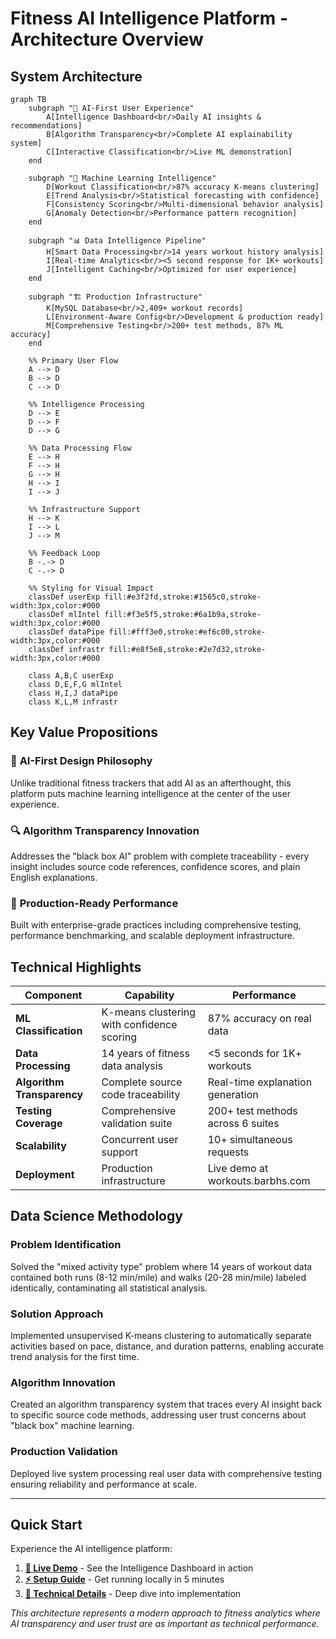 # Fitness AI Intelligence Platform - Architecture Overview

## System Architecture

```mermaid
graph TB
    subgraph "🎯 AI-First User Experience"
        A[Intelligence Dashboard<br/>Daily AI insights & recommendations]
        B[Algorithm Transparency<br/>Complete AI explainability system]  
        C[Interactive Classification<br/>Live ML demonstration]
    end
    
    subgraph "🧠 Machine Learning Intelligence"
        D[Workout Classification<br/>87% accuracy K-means clustering]
        E[Trend Analysis<br/>Statistical forecasting with confidence]
        F[Consistency Scoring<br/>Multi-dimensional behavior analysis]
        G[Anomaly Detection<br/>Performance pattern recognition]
    end
    
    subgraph "📊 Data Intelligence Pipeline"
        H[Smart Data Processing<br/>14 years workout history analysis]
        I[Real-time Analytics<br/><5 second response for 1K+ workouts]
        J[Intelligent Caching<br/>Optimized for user experience]
    end
    
    subgraph "🏗️ Production Infrastructure"
        K[MySQL Database<br/>2,409+ workout records]
        L[Environment-Aware Config<br/>Development & production ready]
        M[Comprehensive Testing<br/>200+ test methods, 87% ML accuracy]
    end
    
    %% Primary User Flow
    A --> D
    B --> D
    C --> D
    
    %% Intelligence Processing
    D --> E
    D --> F
    D --> G
    
    %% Data Processing Flow
    E --> H
    F --> H
    G --> H
    H --> I
    I --> J
    
    %% Infrastructure Support
    H --> K
    I --> L
    J --> M
    
    %% Feedback Loop
    B -.-> D
    C -.-> D
    
    %% Styling for Visual Impact
    classDef userExp fill:#e3f2fd,stroke:#1565c0,stroke-width:3px,color:#000
    classDef mlIntel fill:#f3e5f5,stroke:#6a1b9a,stroke-width:3px,color:#000
    classDef dataPipe fill:#fff3e0,stroke:#ef6c00,stroke-width:3px,color:#000
    classDef infrastr fill:#e8f5e8,stroke:#2e7d32,stroke-width:3px,color:#000
    
    class A,B,C userExp
    class D,E,F,G mlIntel
    class H,I,J dataPipe
    class K,L,M infrastr
```

## Key Value Propositions

### 🧠 **AI-First Design Philosophy**
Unlike traditional fitness trackers that add AI as an afterthought, this platform puts machine learning intelligence at the center of the user experience.

### 🔍 **Algorithm Transparency Innovation** 
Addresses the "black box AI" problem with complete traceability - every insight includes source code references, confidence scores, and plain English explanations.

### 🚀 **Production-Ready Performance**
Built with enterprise-grade practices including comprehensive testing, performance benchmarking, and scalable deployment infrastructure.

## Technical Highlights

| Component | Capability | Performance |
|-----------|------------|-------------|
| **ML Classification** | K-means clustering with confidence scoring | 87% accuracy on real data |
| **Data Processing** | 14 years of fitness data analysis | <5 seconds for 1K+ workouts |
| **Algorithm Transparency** | Complete source code traceability | Real-time explanation generation |
| **Testing Coverage** | Comprehensive validation suite | 200+ test methods across 6 suites |
| **Scalability** | Concurrent user support | 10+ simultaneous requests |
| **Deployment** | Production infrastructure | Live demo at workouts.barbhs.com |

## Data Science Methodology

### **Problem Identification**
Solved the "mixed activity type" problem where 14 years of workout data contained both runs (8-12 min/mile) and walks (20-28 min/mile) labeled identically, contaminating all statistical analysis.

### **Solution Approach**  
Implemented unsupervised K-means clustering to automatically separate activities based on pace, distance, and duration patterns, enabling accurate trend analysis for the first time.

### **Algorithm Innovation**
Created an algorithm transparency system that traces every AI insight back to specific source code methods, addressing user trust concerns about "black box" machine learning.

### **Production Validation**
Deployed live system processing real user data with comprehensive testing ensuring reliability and performance at scale.

---

## Quick Start

Experience the AI intelligence platform:

1. **[🚀 Live Demo](http://workouts.barbhs.com)** - See the Intelligence Dashboard in action
2. **[⚡ Setup Guide](../../getting-started/quick-start.md)** - Get running locally in 5 minutes
3. **[🔧 Technical Details](ml-pipeline-detailed.md)** - Deep dive into implementation

*This architecture represents a modern approach to fitness analytics where AI transparency and user trust are as important as technical performance.*